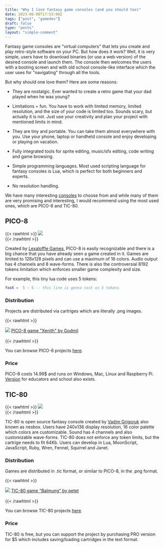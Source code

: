 ```yaml
---
title: "Why I love fantasy game consoles (and you should too)"
date: 2023-06-08T17:53:00Z
tags: ["post", "gamedev"]
draft: false
type: "posts"
layout: "simple-comment"
---
```

Fantasy game consoles are "virtual computers" that lets you create and play retro-style software on your PC. But how does it work? Well, it is very simple, users have to download binaries (or use a web version) of the desired console and launch them. The console then welcomes the users with a booting screen and with old school console-like interface which the user uses for "navigating" through all the tools.

But why should one love them? Here are some reasons:

- They are nostalgic. Ever wanted to create a retro game that your dad played when he was young?

- Limitations = fun. You have to work with limited memory, limited resolution, and the size of your code is limited too. Sounds scary, but actually it is not. Just use your creativity and plan your project with mentioned limits in mind.

- They are tiny and portable. You can take them almost everywhere with you. Use your phone, laptop or handheld console and enjoy developing or playing on vacation.

- Fully integrated tools for sprite editing, music/sfx editing, code writing and game browsing.

- Simple programming languages. Most used scripting language for fantasy consoles is Lua, which is perfect for both beginners and experts.

- No resolution handling.

We have many interesting [consoles](https://github.com/paladin-t/fantasy) to choose from and while many of them are very promising and interesting, I would recommend using the most used ones, which are PICO-8 and TIC-80.

## PICO-8

{{< rawhtml >}}
    <img src="/logos/pico8_logo.png" class="rounded mx-auto d-block"></img>
    <br/>
{{< /rawhtml >}}

Created by [Lexaloffle Games](https://www.lexaloffle.com/), PICO-8 is easily recognizable and there is a big chance that you have already seen a game created in it. Games are limited to 128x128 pixels and can use a maximum of 16 colors. Audio output has 4 channels and 8 wave-forms. There is also the controversial 8192 tokens limitation which enforces smaller game complexity and size. 

For example, this tiny lua code uses 5 tokens:

```lua
fooX =  5 - 5 -- this line is gonna cost us 5 tokens
```

### Distribution

 Projects are distributed via cartriges which are literally .png images.

{{< rawhtml >}}
<div class="text-center">
    <img src="/fantasyConsoles/xenith.png" class="rounded mx-auto d-block" ></img>
    <a href="https://www.lexaloffle.com/bbs/?pid=130692#p">PICO-8 game "Xenith" by Godmil</a>
</div>
<br/>
{{< /rawhtml >}}

You can browse PICO-8 projects [here](https://www.lexaloffle.com/bbs/?cat=7).

### Price

PICO-8 costs 14.99$ and runs on Windows, Mac, Linux and Raspberry Pi. [Version](https://www.lexaloffle.com/pico-8.php?page=schools) for educators and school also exists.


## TIC-80
{{< rawhtml >}}
    <img src="/logos/tic80_logo.png" class="rounded mx-auto d-block"></img>
    <br/>
{{< /rawhtml >}}

TIC-80 is open source fantasy console created by [Vadim Grigoruk](https://github.com/nesbox) also known as nesbox. Users have 240x136 display resolution, 16 color palette which colors are customizable. Sound has 4 channels and also customizable wave-forms. TIC-80 does not enforce any token limits, but the cartrige needs to fit 64Kb. Users can develop in Lua, MoonScript, JavaScript, Ruby, Wren, Fennel, Squirrel and Janet.

### Distribution

Games are distributed in .tic format, or similar to PICO-8, in the .png format.

{{< rawhtml >}}
<div class="text-center">
    <img src="/fantasyConsoles/balmung.png" class="rounded mx-auto d-block" ></img>
    <a href="https://tic80.com/play?cart=636">TIC-80 game "Balmung" by petet</a>
</div>
    <br/>
{{< /rawhtml >}}

You can browse TIC-80 projects [here](https://tic80.com/play).


### Price

TIC-80 is free, but you can support the project by purchasing PRO version for $5 which includes saving/loading cartridges in the text format.

